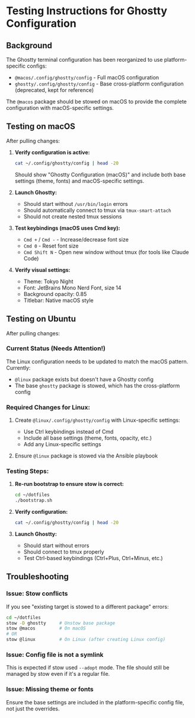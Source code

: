 # Testing Instructions for Ghostty Configuration

## Background
The Ghostty terminal configuration has been reorganized to use platform-specific configs:
- `@macos/.config/ghostty/config` - Full macOS configuration
- `ghostty/.config/ghostty/config` - Base cross-platform configuration (deprecated, kept for reference)

The `@macos` package should be stowed on macOS to provide the complete configuration with macOS-specific settings.

## Testing on macOS

After pulling changes:

1. **Verify configuration is active:**
   ```bash
   cat ~/.config/ghostty/config | head -20
   ```
   Should show "Ghostty Configuration (macOS)" and include both base settings (theme, fonts) and macOS-specific settings.

2. **Launch Ghostty:**
   - Should start without `/usr/bin/login` errors
   - Should automatically connect to tmux via `tmux-smart-attach`
   - Should not create nested tmux sessions

3. **Test keybindings (macOS uses Cmd key):**
   - `Cmd +` / `Cmd -` - Increase/decrease font size
   - `Cmd 0` - Reset font size
   - `Cmd Shift N` - Open new window without tmux (for tools like Claude Code)

4. **Verify visual settings:**
   - Theme: Tokyo Night
   - Font: JetBrains Mono Nerd Font, size 14
   - Background opacity: 0.85
   - Titlebar: Native macOS style

## Testing on Ubuntu

After pulling changes:

### Current Status (Needs Attention!)
The Linux configuration needs to be updated to match the macOS pattern. Currently:
- `@linux` package exists but doesn't have a Ghostty config
- The base `ghostty` package is stowed, which has the cross-platform config

### Required Changes for Linux:
1. Create `@linux/.config/ghostty/config` with Linux-specific settings:
   - Use Ctrl keybindings instead of Cmd
   - Include all base settings (theme, fonts, opacity, etc.)
   - Add any Linux-specific settings

2. Ensure `@linux` package is stowed via the Ansible playbook

### Testing Steps:
1. **Re-run bootstrap to ensure stow is correct:**
   ```bash
   cd ~/dotfiles
   ./bootstrap.sh
   ```

2. **Verify configuration:**
   ```bash
   cat ~/.config/ghostty/config | head -20
   ```

3. **Launch Ghostty:**
   - Should start without errors
   - Should connect to tmux properly
   - Test Ctrl-based keybindings (Ctrl+Plus, Ctrl+Minus, etc.)

## Troubleshooting

### Issue: Stow conflicts
If you see "existing target is stowed to a different package" errors:
```bash
cd ~/dotfiles
stow -D ghostty     # Unstow base package
stow @macos         # On macOS
# OR
stow @linux         # On Linux (after creating Linux config)
```

### Issue: Config file is not a symlink
This is expected if stow used `--adopt` mode. The file should still be managed by stow even if it's a regular file.

### Issue: Missing theme or fonts
Ensure the base settings are included in the platform-specific config file, not just the overrides.
